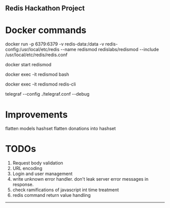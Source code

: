 Redis Hackathon Project
----


# Docker commands

docker run -p 6379:6379 -v redis-data:/data -v redis-config:/usr/local/etc/redis --name redismod redislabs/redismod --include /usr/local/etc/redis/redis.conf

docker start redismod

docker exec -it redismod bash

docker exec -it redismod redis-cli

telegraf  --config ./telegraf.conf  --debug



# Improvements

flatten models hashset
flatten donations into hashset


# TODOs

1. Request body validation
2. URL encoding
3. Login and user management
4. write unknown error handler. don't leak server error messages in response.
5. check ramifications of javascript int time treatment
6. redis command return value handling




----